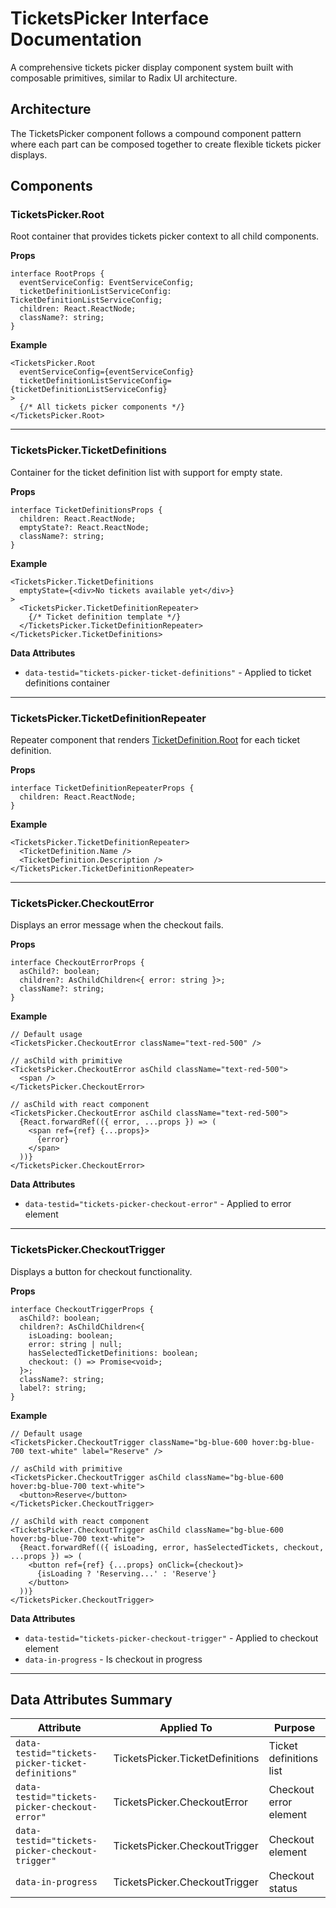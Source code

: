# TicketsPicker Interface Documentation

A comprehensive tickets picker display component system built with composable primitives, similar to Radix UI architecture.

## Architecture

The TicketsPicker component follows a compound component pattern where each part can be composed together to create flexible tickets picker displays.

## Components

### TicketsPicker.Root

Root container that provides tickets picker context to all child components.

**Props**

```tsx
interface RootProps {
  eventServiceConfig: EventServiceConfig;
  ticketDefinitionListServiceConfig: TicketDefinitionListServiceConfig;
  children: React.ReactNode;
  className?: string;
}
```

**Example**

```tsx
<TicketsPicker.Root
  eventServiceConfig={eventServiceConfig}
  ticketDefinitionListServiceConfig={ticketDefinitionListServiceConfig}
>
  {/* All tickets picker components */}
</TicketsPicker.Root>
```

---

### TicketsPicker.TicketDefinitions

Container for the ticket definition list with support for empty state.

**Props**

```tsx
interface TicketDefinitionsProps {
  children: React.ReactNode;
  emptyState?: React.ReactNode;
  className?: string;
}
```

**Example**

```tsx
<TicketsPicker.TicketDefinitions
  emptyState={<div>No tickets available yet</div>}
>
  <TicketsPicker.TicketDefinitionRepeater>
    {/* Ticket definition template */}
  </TicketsPicker.TicketDefinitionRepeater>
</TicketsPicker.TicketDefinitions>
```

**Data Attributes**

- `data-testid="tickets-picker-ticket-definitions"` - Applied to ticket definitions container

---

### TicketsPicker.TicketDefinitionRepeater

Repeater component that renders [TicketDefinition.Root](./TICKET_DEFINITION_INTERFACE.md#ticketdefinitionroot) for each ticket definition.

**Props**

```tsx
interface TicketDefinitionRepeaterProps {
  children: React.ReactNode;
}
```

**Example**

```tsx
<TicketsPicker.TicketDefinitionRepeater>
  <TicketDefinition.Name />
  <TicketDefinition.Description />
</TicketsPicker.TicketDefinitionRepeater>
```

---

### TicketsPicker.CheckoutError

Displays an error message when the checkout fails.

**Props**

```tsx
interface CheckoutErrorProps {
  asChild?: boolean;
  children?: AsChildChildren<{ error: string }>;
  className?: string;
}
```

**Example**

```tsx
// Default usage
<TicketsPicker.CheckoutError className="text-red-500" />

// asChild with primitive
<TicketsPicker.CheckoutError asChild className="text-red-500">
  <span />
</TicketsPicker.CheckoutError>

// asChild with react component
<TicketsPicker.CheckoutError asChild className="text-red-500">
  {React.forwardRef(({ error, ...props }) => (
    <span ref={ref} {...props}>
      {error}
    </span>
  ))}
</TicketsPicker.CheckoutError>
```

**Data Attributes**

- `data-testid="tickets-picker-checkout-error"` - Applied to error element

---

### TicketsPicker.CheckoutTrigger

Displays a button for checkout functionality.

**Props**

```tsx
interface CheckoutTriggerProps {
  asChild?: boolean;
  children?: AsChildChildren<{
    isLoading: boolean;
    error: string | null;
    hasSelectedTicketDefinitions: boolean;
    checkout: () => Promise<void>;
  }>;
  className?: string;
  label?: string;
}
```

**Example**

```tsx
// Default usage
<TicketsPicker.CheckoutTrigger className="bg-blue-600 hover:bg-blue-700 text-white" label="Reserve" />

// asChild with primitive
<TicketsPicker.CheckoutTrigger asChild className="bg-blue-600 hover:bg-blue-700 text-white">
  <button>Reserve</button>
</TicketsPicker.CheckoutTrigger>

// asChild with react component
<TicketsPicker.CheckoutTrigger asChild className="bg-blue-600 hover:bg-blue-700 text-white">
  {React.forwardRef(({ isLoading, error, hasSelectedTickets, checkout, ...props }) => (
    <button ref={ref} {...props} onClick={checkout}>
      {isLoading ? 'Reserving...' : 'Reserve'}
    </button>
  ))}
</TicketsPicker.CheckoutTrigger>
```

**Data Attributes**

- `data-testid="tickets-picker-checkout-trigger"` - Applied to checkout element
- `data-in-progress` - Is checkout in progress

---

## Data Attributes Summary

| Attribute                                         | Applied To                      | Purpose                 |
| ------------------------------------------------- | ------------------------------- | ----------------------- |
| `data-testid="tickets-picker-ticket-definitions"` | TicketsPicker.TicketDefinitions | Ticket definitions list |
| `data-testid="tickets-picker-checkout-error"`     | TicketsPicker.CheckoutError     | Checkout error element  |
| `data-testid="tickets-picker-checkout-trigger"`   | TicketsPicker.CheckoutTrigger   | Checkout element        |
| `data-in-progress`                                | TicketsPicker.CheckoutTrigger   | Checkout status         |
